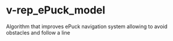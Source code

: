 # v-rep_ePuck_model
Algorithm that improves ePuck navigation system allowing to avoid obstacles and follow a line
